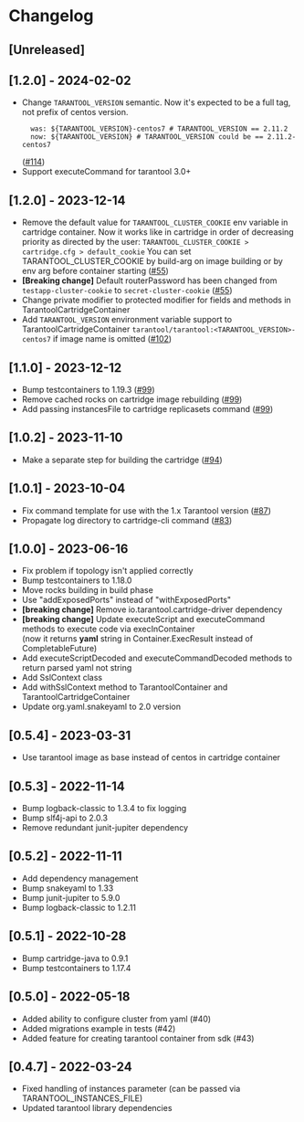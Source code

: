 # Changelog

## [Unreleased]

## [1.2.0] - 2024-02-02

- Change `TARANTOOL_VERSION` semantic. Now it's expected to be a full tag, not prefix of centos version.
  ```
    was: ${TARANTOOL_VERSION}-centos7 # TARANTOOL_VERSION == 2.11.2
    now: ${TARANTOOL_VERSION} # TARANTOOL_VERSION could be == 2.11.2-centos7
  ```
  ([#114](https://github.com/tarantool/testcontainers-java-tarantool/pull/114))
- Support executeCommand for tarantool 3.0+
  

## [1.2.0] - 2023-12-14

- Remove the default value for `TARANTOOL_CLUSTER_COOKIE` env variable in cartridge container.
  Now it works like in cartridge in order of decreasing priority as directed by the user:
  `TARANTOOL_CLUSTER_COOKIE > cartridge.cfg > default_cookie`
  You can set TARANTOOL_CLUSTER_COOKIE by build-arg on image building or by env arg before container starting
  ([#55](https://github.com/tarantool/testcontainers-java-tarantool/issues/55))
- **[Breaking change]** Default routerPassword has been changed from `testapp-cluster-cookie` to `secret-cluster-cookie`
  ([#55](https://github.com/tarantool/testcontainers-java-tarantool/issues/55))
- Change private modifier to protected modifier for fields and methods in TarantoolCartridgeContainer
- Add `TARANTOOL_VERSION` environment variable support to TarantoolCartridgeContainer
  `tarantool/tarantool:<TARANTOOL_VERSION>-centos7` if image name is omitted
  ([#102](https://github.com/tarantool/testcontainers-java-tarantool/pull/102))

## [1.1.0] - 2023-12-12

- Bump testcontainers to 1.19.3 ([#99](https://github.com/tarantool/testcontainers-java-tarantool/issues/99))
- Remove cached rocks on cartridge image rebuilding ([#99](https://github.com/tarantool/testcontainers-java-tarantool/issues/99))
- Add passing instancesFile to cartridge replicasets command ([#99](https://github.com/tarantool/testcontainers-java-tarantool/issues/99))

## [1.0.2] - 2023-11-10

- Make a separate step for building the cartridge ([#94](https://github.com/tarantool/testcontainers-java-tarantool/issues/94))

## [1.0.1] - 2023-10-04

- Fix command template for use with the 1.x Tarantool version ([#87](https://github.com/tarantool/testcontainers-java-tarantool/issues/87))
- Propagate log directory to cartridge-cli command ([#83](https://github.com/tarantool/testcontainers-java-tarantool/issues/83))

## [1.0.0] - 2023-06-16
- Fix problem if topology isn't applied correctly
- Bump testcontainers to 1.18.0
- Move rocks building in build phase
- Use "addExposedPorts" instead of "withExposedPorts"
- **[breaking change]** Remove io.tarantool.cartridge-driver dependency
- **[breaking change]** Update executeScript and executeCommand methods to execute code via execInContainer  
  (now it returns **yaml** string in Container.ExecResult instead of CompletableFuture)
- Add executeScriptDecoded and executeCommandDecoded methods to return parsed yaml not string
- Add SslContext class
- Add withSslContext method to TarantoolContainer and TarantoolCartridgeContainer
- Update org.yaml.snakeyaml to 2.0 version

## [0.5.4] - 2023-03-31
- Use tarantool image as base instead of centos in cartridge container

## [0.5.3] - 2022-11-14
- Bump logback-classic to 1.3.4 to fix logging
- Bump slf4j-api to 2.0.3
- Remove redundant junit-jupiter dependency

## [0.5.2] - 2022-11-11
- Add dependency management
- Bump snakeyaml to 1.33
- Bump junit-jupiter to 5.9.0
- Bump logback-classic to 1.2.11

## [0.5.1] - 2022-10-28
- Bump cartridge-java to 0.9.1
- Bump testcontainers to 1.17.4

## [0.5.0] - 2022-05-18
- Added ability to configure cluster from yaml (#40)
- Added migrations example in tests (#42)
- Added feature for creating tarantool container from sdk (#43)

## [0.4.7] - 2022-03-24
 - Fixed handling of instances parameter (can be passed via TARANTOOL_INSTANCES_FILE)
 - Updated tarantool library dependencies
